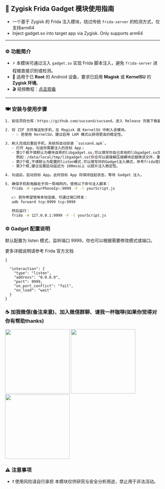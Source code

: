 ## 🧬 Zygisk Frida Gadget 模块使用指南

- 一个基于 Zygisk 的 Frida 注入模块，绕过传统 `frida-server` 的检测方式，仅支持arm64
- Inject gadget.so into target app via Zygisk. Only supports arm64

---

### ⚙️ 功能简介

- ⚡ 本模块可通过注入 `gadget.so` 实现 Frida 脚本注入，避免 `frida-server` 进程被直接识别或检测。
- 📱 适用于已 **Root** 的 Android 设备，要求已启用 **Magisk** 或 **KernelSU** 的 **Zygisk 环境**。
- 🎬 视频教程：[点击观看](https://b23.tv/pZk4AUi)

---

### 🍽️ 安装与使用步骤

```bash
1. 前往项目仓库：https://github.com/sucsand/sucsand，进入 Release 页面下载最新的 ZIP 安装包。

2. 将 ZIP 文件推送到手机，在 Magisk 或 KernelSU 中刷入该模块。
   - 💡 若使用 KernelSU，建议启用 LKM 模式以获得更高的稳定性。

3. 刷入完成后重启手机，系统将自动安装 `sucsand.apk`。
   - 打开 App，勾选你需要注入的目标 App；
   - 第1个框不填默认为模块自带的libgadget.so,可以填写你自己本地的libgadget.so文件路径，
     例如：/data/local/tmp/libgadget.so(你也可以直接解压缩模块后替换该文件，重新压缩后刷入即可)
   - 第2个框,不填默认为配置的listen模式.可以填写你的Gadget注入模式，参考frida官网
   - 第3个框,建议设置启动延迟为 100ms以上 以提升注入稳定性。

4. 勾选后，启动目标 App。此时目标 App 将保持挂起状态，等待 Gadget 注入。

5. 确保手机和电脑处于同一局域网内，使用以下命令注入脚本：
   frida -H <yourPhoneIp>:9999 -F -l yourScript.js

   👉 若你希望使用本地连接，可通过端口转发：
   adb forward tcp:9999 tcp:9999

   然后运行：
   frida -H 127.0.0.1:9999 -F -l yourScript.js
```

### ⚙️ Gadget 配置说明
默认配置为 listen 模式，监听端口 9999，你也可以根据需要修改模式或端口。

更多详细说明请参考 Frida 官方文档
```
{

  "interaction": {
    "type": "listen",
    "address": "0.0.0.0",
    "port": 9999,
    "on_port_conflict": "fail",
    "on_load": "wait"
  }
}
```

### ☕️ 加我微信(备注来意)、加入微信群聊、请我一杯咖啡(如果你觉得对你有帮助thanks)

<img src="https://github.com/user-attachments/assets/240deabc-1f0d-4a21-bebb-0947d8169326" width="210px">
<img src="https://github.com/user-attachments/assets/1549eead-0b1f-4013-800d-cec3a332b3ec" width="210px">
<img src="https://github.com/user-attachments/assets/d1cdac40-01ce-4669-ad8d-55ff814a1e24" width="210px">


### ⚠️ 注意事项
- ❗ 使用风险请自行承担
本模块仅供研究与安全分析用途，禁止用于非法活动。


